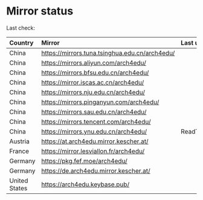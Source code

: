 <script src="./time.js"></script>
# Mirror status
Last check: <script type="text/javascript">localize(1668011648.1205266);</script>

|Country|Mirror|Last update|
|:------|:-----|:----------|
|China|https://mirrors.tuna.tsinghua.edu.cn/arch4edu/|<script type="text/javascript">localize(1667976624);</script>|
|China|https://mirrors.aliyun.com/arch4edu/|<script type="text/javascript">localize(1667889976);</script>|
|China|https://mirrors.bfsu.edu.cn/arch4edu/|<script type="text/javascript">localize(1667976624);</script>|
|China|https://mirror.iscas.ac.cn/arch4edu/|<script type="text/javascript">localize(1667933530);</script>|
|China|https://mirrors.nju.edu.cn/arch4edu/|<script type="text/javascript">localize(1667976624);</script>|
|China|https://mirrors.pinganyun.com/arch4edu/|<script type="text/javascript">localize(1667933530);</script>|
|China|https://mirrors.sau.edu.cn/arch4edu/|<script type="text/javascript">localize(1650446957);</script>|
|China|https://mirrors.tencent.com/arch4edu/|<script type="text/javascript">localize(1667976624);</script>|
|China|https://mirrors.ynu.edu.cn/arch4edu/|ReadTimeout|
|Austria|https://at.arch4edu.mirror.kescher.at/|<script type="text/javascript">localize(1667976624);</script>|
|France|https://mirror.lesviallon.fr/arch4edu/|<script type="text/javascript">localize(1667976624);</script>|
|Germany|https://pkg.fef.moe/arch4edu/|<script type="text/javascript">localize(1667976624);</script>|
|Germany|https://de.arch4edu.mirror.kescher.at/|<script type="text/javascript">localize(1667976624);</script>|
|United States|https://arch4edu.keybase.pub/|<script type="text/javascript">localize(1667976624);</script>|

<script src="./tablefilter/tablefilter.js"></script>
<script src="./table.js"></script>